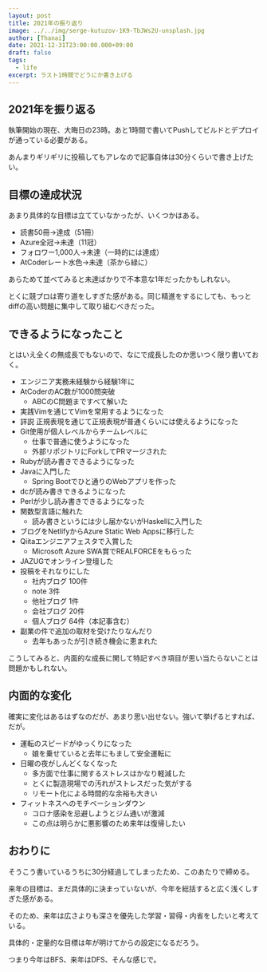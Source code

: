 ```yaml
---
layout: post
title: 2021年の振り返り
image: ../../img/serge-kutuzov-1K9-TbJWs2U-unsplash.jpg
author: [Thanai]
date: 2021-12-31T23:00:00.000+09:00
draft: false
tags:
  - life
excerpt: ラスト1時間でどうにか書き上げる
---
```


## 2021年を振り返る

執筆開始の現在、大晦日の23時。あと1時間で書いてPushしてビルドとデプロイが通っている必要がある。

あんまりギリギリに投稿してもアレなので記事自体は30分くらいで書き上げたい。

## 目標の達成状況

あまり具体的な目標は立てていなかったが、いくつかはある。

- 読書50冊→達成（51冊）
- Azure全冠→未達（11冠）
- フォロワー1,000人→未達（一時的には達成）
- AtCoderレート水色→未達（茶から緑に）

あらためて並べてみると未達ばかりで不本意な1年だったかもしれない。

とくに競プロは寄り道をしすぎた感がある。同じ精進をするにしても、もっとdiffの高い問題に集中して取り組むべきだった。

## できるようになったこと

とはいえ全くの無成長でもないので、なにで成長したのか思いつく限り書いておく。

- エンジニア実務未経験から経験1年に
- AtCoderのAC数が1000問突破
  - ABCのC問題まですべて解いた
- 実践Vimを通じてVimを常用するようになった
- 詳説 正規表現を通じて正規表現が普通くらいには使えるようになった
- Git使用が個人レベルからチームレベルに
  - 仕事で普通に使うようになった
  - 外部リポジトリにForkしてPRマージされた
- Rubyが読み書きできるようになった
- Javaに入門した
  - Spring Bootでひと通りのWebアプリを作った
- dcが読み書きできるようになった
- Perlが少し読み書きできるようになった
- 関数型言語に触れた
  - 読み書きというには少し届かないがHaskellに入門した
- ブログをNetlifyからAzure Static Web Appsに移行した
- Qiitaエンジニアフェスタで入賞した
  - Microsoft Azure SWA賞でREALFORCEをもらった
- JAZUGでオンライン登壇した
- 投稿をそれなりにした
  - 社内ブログ 100件
  - note 3件
  - 他社ブログ 1件
  - 会社ブログ 20件
  - 個人ブログ 64件（本記事含む）
- 副業の件で追加の取材を受けたりなんだり
  - 去年もあったが引き続き機会に恵まれた

こうしてみると、内面的な成長に関して特記すべき項目が思い当たらないことは問題かもしれない。

## 内面的な変化

確実に変化はあるはずなのだが、あまり思い出せない。強いて挙げるとすれば、だが。

- 運転のスピードがゆっくりになった
  - 娘を乗せていると去年にもまして安全運転に
- 日曜の夜がしんどくなくなった
  - 多方面で仕事に関するストレスはかなり軽減した
  - とくに製造現場での汚れがストレスだった気がする
  - リモート化による時間的な余裕も大きい
- フィットネスへのモチベーションダウン
  - コロナ感染を忌避しようとジム通いが激減
  - この点は明らかに悪影響のため来年は復帰したい

## おわりに

そうこう書いているうちに30分経過してしまったため、このあたりで締める。

来年の目標は、まだ具体的に決まっていないが、今年を総括すると広く浅くしすぎた感がある。

そのため、来年は広さよりも深さを優先した学習・習得・内省をしたいと考えている。

具体的・定量的な目標は年が明けてからの設定になるだろう。

つまり今年はBFS、来年はDFS、そんな感じで。
